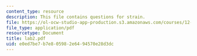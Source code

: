 ```yaml
---
content_type: resource
description: This file contains questions for strain.
file: https://ol-ocw-studio-app-production.s3.amazonaws.com/courses/12-113-structural-geology-fall-2005/e0ed7be7b7e805982e6494570e28d3dc_lab2.pdf
file_type: application/pdf
resourcetype: Document
title: lab2.pdf
uid: e0ed7be7-b7e8-0598-2e64-94570e28d3dc
---
```

